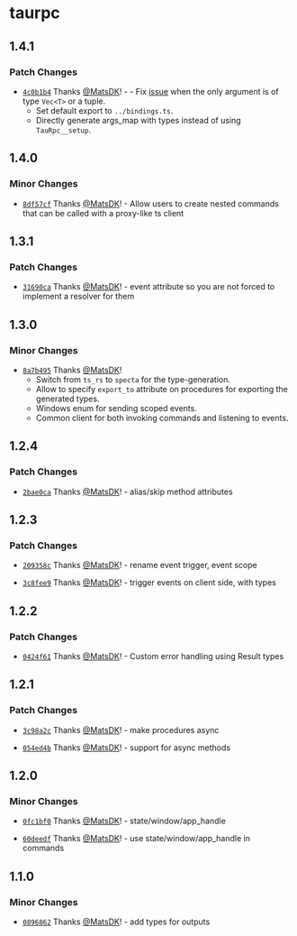 # taurpc

## 1.4.1

### Patch Changes

- [`4c0b1b4`](https://github.com/MatsDK/TauRPC/commit/4c0b1b44ae83fdbbcb154d1f32904181a28a6419) Thanks [@MatsDK](https://github.com/MatsDK)! - - Fix [issue](https://github.com/MatsDK/TauRPC/issues/14) when the only argument is of type `Vec<T>` or a tuple.
  - Set default export to `../bindings.ts`.
  - Directly generate args_map with types instead of using `TauRpc__setup`.

## 1.4.0

### Minor Changes

- [`8df57cf`](https://github.com/MatsDK/TauRPC/commit/8df57cf221f8cab0a7de6c39f54eee9b095ad2d3) Thanks [@MatsDK](https://github.com/MatsDK)! - Allow users to create nested commands that can be called with a proxy-like ts client

## 1.3.1

### Patch Changes

- [`31690ca`](https://github.com/MatsDK/TauRPC/commit/31690cadacbee837b73fcf471955936296f67431) Thanks [@MatsDK](https://github.com/MatsDK)! - event attribute so you are not forced to implement a resolver for them

## 1.3.0

### Minor Changes

- [`8a7b495`](https://github.com/MatsDK/TauRPC/commit/8a7b495f6c96b8ef4f8fc706e4b51c1f2793ebc5) Thanks [@MatsDK](https://github.com/MatsDK)!
  - Switch from `ts_rs` to `specta` for the type-generation.
  - Allow to specify `export_to` attribute on procedures for exporting the generated types.
  - Windows enum for sending scoped events.
  - Common client for both invoking commands and listening to events.

## 1.2.4

### Patch Changes

- [`2bae0ca`](https://github.com/MatsDK/TauRPC/commit/2bae0ca9c1eee7f36d2ab2bcbd6773792babd475) Thanks [@MatsDK](https://github.com/MatsDK)! - alias/skip method attributes

## 1.2.3

### Patch Changes

- [`209358c`](https://github.com/MatsDK/TauRPC/commit/209358c2084e6a77a3e34e5a20b9a8614361720c) Thanks [@MatsDK](https://github.com/MatsDK)! - rename event trigger, event scope

- [`3c8fee9`](https://github.com/MatsDK/TauRPC/commit/3c8fee9af6571f420ec121c33adfc91382592681) Thanks [@MatsDK](https://github.com/MatsDK)! - trigger events on client side, with types

## 1.2.2

### Patch Changes

- [`0424f61`](https://github.com/MatsDK/TauRPC/commit/0424f611f812d8ccfc9055cbddbceee7a5fef023) Thanks [@MatsDK](https://github.com/MatsDK)! - Custom error handling using Result types

## 1.2.1

### Patch Changes

- [`3c98a2c`](https://github.com/MatsDK/TauRPC/commit/3c98a2cb0bf07fb3100a927d0aa2f84d76f8aea2) Thanks [@MatsDK](https://github.com/MatsDK)! - make procedures async

- [`054ed4b`](https://github.com/MatsDK/TauRPC/commit/054ed4b22afb25bc3d5b178f82485af4ec313c32) Thanks [@MatsDK](https://github.com/MatsDK)! - support for async methods

## 1.2.0

### Minor Changes

- [`0fc1bf0`](https://github.com/MatsDK/TauRPC/commit/0fc1bf07d1feb0e6520dafc0af23199bcb1dccc6) Thanks [@MatsDK](https://github.com/MatsDK)! - state/window/app_handle

- [`60deedf`](https://github.com/MatsDK/TauRPC/commit/60deedfa91a7d04f654e1d52677d5e543b365788) Thanks [@MatsDK](https://github.com/MatsDK)! - use state/window/app_handle in commands

## 1.1.0

### Minor Changes

- [`0896862`](https://github.com/MatsDK/TauRPC/commit/089686280c2192a104467a0976b107b520fb8a8b) Thanks [@MatsDK](https://github.com/MatsDK)! - add types for outputs
